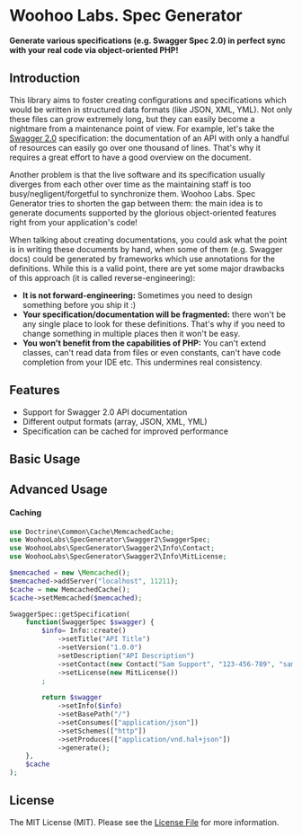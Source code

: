 # Woohoo Labs. Spec Generator

**Generate various specifications (e.g. Swagger Spec 2.0) in perfect sync with your real code via object-oriented PHP!**

## Introduction

This library aims to foster creating configurations and specifications which would be written in structured data formats
(like JSON, XML, YML). Not only these files can grow extremely long, but they can easily become a nightmare from a
maintenance point of view. For example, let's take the [Swagger 2.0](https://github.com/swagger-api/swagger-spec/blob/master/versions/2.0.md)
specification: the documentation of an API with only a handful of resources can easily go over one thousand of lines.
That's why it requires a great effort to have a good overview on the document.

Another problem is that the live software and its specification usually diverges from each other over time as the
maintaining staff is too busy/negligent/forgetful to synchronize them. Woohoo Labs. Spec Generator tries to
shorten the gap between them: the main idea is to generate documents supported by the glorious object-oriented features
right from your application's code! 

When talking about creating documentations, you could ask what the point is in writing these documents by hand,
when some of them (e.g. Swagger docs) could be generated by frameworks which use annotations for the definitions.
While this is a valid point, there are yet some major drawbacks of this approach (it is called reverse-engineering):
- **It is not forward-engineering:** Sometimes you need to design something before you ship it :)
- **Your specification/documentation will be fragmented:** there won't be any single place to look for these 
definitions. That's why if you need to change something in multiple places then it won't be easy.
- **You won't benefit from the capabilities of PHP:** You can't extend classes, can't read data from files or even
constants, can't have code completion from your IDE etc. This undermines real consistency.

## Features

- Support for Swagger 2.0 API documentation
- Different output formats (array, JSON, XML, YML)
- Specification can be cached for improved performance

## Basic Usage

## Advanced Usage

#### Caching

```php
use Doctrine\Common\Cache\MemcachedCache;
use WoohooLabs\SpecGenerator\Swagger2\SwaggerSpec;
use WoohooLabs\SpecGenerator\Swagger2\Info\Contact;
use WoohooLabs\SpecGenerator\Swagger2\Info\MitLicense;

$memcached = new \Memcached();
$memcached->addServer("localhost", 11211);
$cache = new MemcachedCache();
$cache->setMemcached($memcached);

SwaggerSpec::getSpecification(
    function(SwaggerSpec $swagger) {
        $info= Info::create()
            ->setTitle("API Title")
            ->setVersion("1.0.0")
            >setDescription("API Description")
            ->setContact(new Contact("Sam Support", "123-456-789", "samsupport@example.com"))
            ->setLicense(new MitLicense())
        ;
    
        return $swagger
            ->setInfo($info)
            ->setBasePath("/")
            ->setConsumes(["application/json"])
            ->setSchemes(["http"])
            ->setProduces(["application/vnd.hal+json"])
            ->generate();
    },
    $cache     
);
```

## License

The MIT License (MIT). Please see the [License File](https://github.com/woohoolabs/spec-generator/blob/master/LICENSE.md)
for more information.
